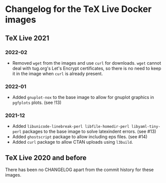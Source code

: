 # Changelog for the TeX Live Docker images

## TeX Live 2021

### 2022-02

* Removed `wget` from the images and use `curl` for downloads. `wget` cannot
  deal with tug.org's Let's Encrypt certificates, so there is no need to keep
  it in the image when `curl` is already present.

### 2022-01

* Added `gnuplot-nox` to the base image to allow for gnuplot graphics in
  `pgfplots` plots.
  (see !13)

### 2021-12

* Added `libunicode-linebreak-perl libfile-homedir-perl libyaml-tiny-perl`
  packages to the base image to solve latexindent errors.
  (see #13)
* Added `ghostscript` package to allow including eps files.
  (see #14)
* Added `curl` package to allow CTAN uploads using `l3build`.

## TeX Live 2020 and before

There has been no CHANGELOG apart from the commit history for these images.
